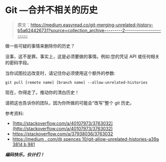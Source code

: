 # Git —合并不相关的历史

> 原文：<https://medium.easyread.co/git-merging-unrelated-history-b5a624426731?source=collection_archive---------2----------------------->

做一些可疑的事情来删除你的历史？

没事，这不是罪。事实上，这是必须要做的事情。例如:您的凭证 API 或任何相关的密码字段。

当你试图拉远改变时，请记住你必须使用这个额外的参数:

```
git pull [remote name] [branch name] --allow-unrelated-histories
```

现在，你得走了。推动你的清白历史！

请把这也告诉你的团队，因为你所做的可能会“改写”整个 git 历史。

参考资料:

*   [http://stackoverflow.com/a/40107973/3763032](http://stackoverflow.com/a/40107973/3763032)
*   https://stackoverflow.com/a/37938036/3763032
*   [https://medium . com/@ spences 10/git-allow-unrelated-histories-a39a 3814 b 981](https://medium.com/@spences10/git-allow-unrelated-histories-a39a3814b981)

***编码快乐，伙计们！***